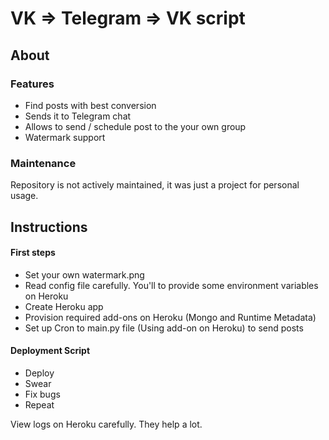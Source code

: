 # VK => Telegram => VK script

## About

### Features
- Find posts with best conversion
- Sends it to Telegram chat
- Allows to send / schedule post to the your own group
- Watermark support

### Maintenance
Repository is not actively maintained, it was just a project for personal usage.

## Instructions

#### First steps
- Set your own watermark.png
- Read config file carefully. You'll to provide some environment variables on Heroku
- Create Heroku app
- Provision required add-ons on Heroku (Mongo and Runtime Metadata)
- Set up Cron to main.py file (Using add-on on Heroku) to send posts

#### Deployment Script
- Deploy
- Swear
- Fix bugs
- Repeat

View logs on Heroku carefully. They help a lot.
